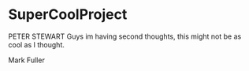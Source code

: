 # SuperCoolProject
PETER STEWART
Guys im having second thoughts, this might not be as cool as I thought.

Mark Fuller